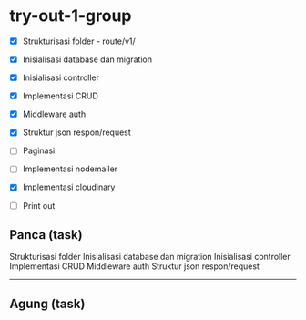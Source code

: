 # try-out-1-group

- [x] Strukturisasi folder - route/v1/ 
- [x] Inisialisasi database dan migration 
- [x] Inisialisasi controller 
- [x] Implementasi CRUD 
- [x] Middleware auth 
- [x] Struktur json respon/request 
- [ ] Paginasi
- [ ] Implementasi nodemailer
- [x] Implementasi cloudinary
- [ ] Print out


## Panca (task)

Strukturisasi folder
Inisialisasi database dan migration
Inisialisasi controller
Implementasi CRUD
Middleware auth
Struktur json respon/request

--------------------------------------

## Agung (task) 

